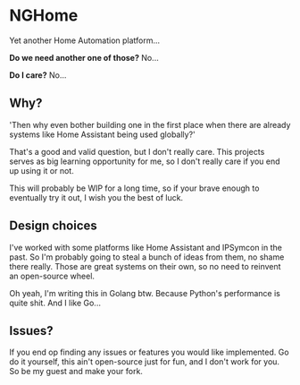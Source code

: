 # NGHome

Yet another Home Automation platform...

**Do we need another one of those?** No...

**Do I care?** No...

## Why?

'Then why even bother building one in the first
place when there are already systems like Home Assistant
being used globally?'

That's a good and valid question, but I don't really care.
This projects serves as big learning opportunity for me,
so I don't really care if you end up using it or not.

This will probably be WIP for a long time, so if your brave
enough to eventually try it out, I wish you the best of luck.

## Design choices

I've worked with some platforms like Home Assistant and IPSymcon
in the past. So I'm probably going to steal a bunch of ideas from
them, no shame there really. Those are great systems on their own,
so no need to reinvent an open-source wheel.

Oh yeah, I'm writing this in Golang btw. Because Python's
performance is quite shit. And I like Go...

## Issues?

If you end op finding any issues or features you would like
implemented. Go do it yourself, this ain't open-source just for fun, and I don't work for you. So be my guest and make your fork.
